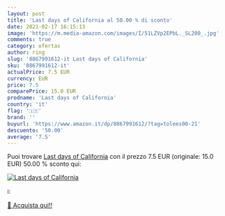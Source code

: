 ```yaml
---
layout: post
title: 'Last days of California al 50.00 % di sconto'
date: 2021-02-17 16:15:13
image: 'https://m.media-amazon.com/images/I/51LZVp2EPbL._SL200_.jpg'
comments: true
category: ofertas
author: ring
slug: '8867991612-it Last days of California'
sku: '8867991612-it'
actualPrice: 7.5 EUR
currency: EUR
price: 7.5
comparePrice: 15.0 EUR
prodname: 'Last days of California'
country: 'it'
flag: '🇮🇹'
brand: ''
buyurl: 'https://www.amazon.it/dp/8867991612/?tag=tolees00-21'
descuento: '50.00'
average: '7.5'
---
```


Puoi trovare [Last days of California](https://www.amazon.it/dp/8867991612/?tag=tolees00-21) con il prezzo 7.5 EUR (originale: 15.0 EUR) 50.00 % sconto qui:

[![Last days of California](https://m.media-amazon.com/images/I/51LZVp2EPbL._SL200_.jpg)](https://www.amazon.it/dp/8867991612/?tag=tolees00-21)

ℹ️:


[🛒 Acquista qui!!](https://www.amazon.it/dp/8867991612/?tag=tolees00-21)
